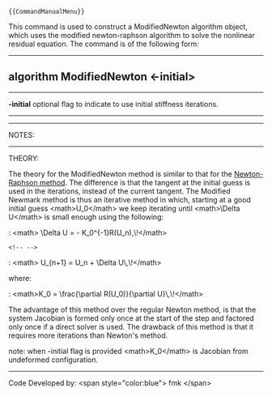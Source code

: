 ```{=mediawiki}
{{CommandManualMenu}}
```
This command is used to construct a ModifiedNewton algorithm object,
which uses the modified newton-raphson algorithm to solve the nonlinear
residual equation. The command is of the following form:

  -------------------------------------------
  **algorithm ModifiedNewton \<-initial\>**
  -------------------------------------------

  -------------- ----------------------------------------------------------------
  **-initial**   optional flag to indicate to use initial stiffness iterations.
  -------------- ----------------------------------------------------------------

------------------------------------------------------------------------

NOTES:

------------------------------------------------------------------------

THEORY:

The theory for the ModifiedNewton method is similar to that for the [
Newton-Raphson method](Newton_Algorithm "wikilink"). The difference is
that the tangent at the initial guess is used in the iterations, instead
of the current tangent. The Modified Newmark method is thus an iterative
method in which, starting at a good initial guess \<math\>U_0\</math\>
we keep iterating until \<math\>\\Delta U\</math\> is small enough using
the following:

:   \<math\> \\Delta U = - K_0\^{-1}R(U_n),\\!\</math\>

```{=html}
<!-- -->
```

:   \<math\> U\_{n+1} = U_n + \\Delta U\\,\\!\</math\>

where:

:   \<math\>K_0 = \\frac{\\partial R(U_0)}{\\partial U}\\,\\!\</math\>

The advantage of this method over the regular Newton method, is that the
system Jacobian is formed only once at the start of the step and
factored only once if a direct solver is used. The drawback of this
method is that it requires more iterations than Newton\'s method.

note: when -initial flag is provided \<math\>K_0\</math\> is Jacobian
from undeformed configuration.

------------------------------------------------------------------------

Code Developed by: \<span style=\"color:blue\"\> fmk \</span\>
